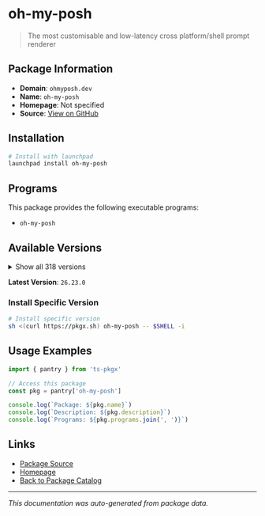 # oh-my-posh

> The most customisable and low-latency cross platform/shell prompt renderer

## Package Information

- **Domain**: `ohmyposh.dev`
- **Name**: `oh-my-posh`
- **Homepage**: Not specified
- **Source**: [View on GitHub](https://github.com/pkgxdev/pantry/tree/main/projects/ohmyposh.dev/package.yml)

## Installation

```bash
# Install with launchpad
launchpad install oh-my-posh
```

## Programs

This package provides the following executable programs:

- `oh-my-posh`

## Available Versions

<details>
<summary>Show all 318 versions</summary>

- `26.23.0`, `26.22.3`, `26.22.2`, `26.22.1`, `26.22.0`
- `26.21.0`, `26.20.1`, `26.20.0`, `26.19.2`, `26.19.1`
- `26.19.0`, `26.18.0`, `26.17.3`, `26.17.2`, `26.17.1`
- `26.17.0`, `26.16.1`, `26.16.0`, `26.15.0`, `26.14.3`
- `26.14.2`, `26.14.1`, `26.13.0`, `26.12.0`, `26.11.0`
- `26.10.1`, `26.10.0`, `26.9.0`, `26.8.0`, `26.7.0`
- `26.6.1`, `26.6.0`, `26.5.0`, `26.4.2`, `26.4.1`
- `26.4.0`, `26.3.0`, `26.2.2`, `26.2.1`, `26.2.0`
- `26.1.0`, `26.0.5`, `26.0.4`, `26.0.3`, `26.0.2`
- `26.0.1`, `26.0.0`, `25.23.3`, `25.23.2`, `25.23.1`
- `25.23.0`, `25.22.0`, `25.21.1`, `25.21.0`, `25.20.1`
- `25.20.0`, `25.19.0`, `25.18.0`, `25.17.0`, `25.16.1`
- `25.16.0`, `25.15.0`, `25.14.0`, `25.13.0`, `25.12.0`
- `25.11.2`, `25.11.1`, `25.11.0`, `25.10.2`, `25.10.1`
- `25.10.0`, `25.9.0`, `25.8.0`, `25.7.1`, `25.7.0`
- `25.6.1`, `25.6.0`, `25.5.1`, `25.5.0`, `25.4.3`
- `25.4.2`, `25.4.1`, `25.4.0`, `25.3.0`, `25.2.1`
- `25.2.0`, `25.1.1`, `25.1.0`, `25.0.0`, `24.19.0`
- `24.18.1`, `24.18.0`, `24.17.1`, `24.17.0`, `24.16.1`
- `24.16.0`, `24.15.1`, `24.15.0`, `24.14.0`, `24.13.1`
- `24.13.0`, `24.12.0`, `24.11.4`, `24.11.3`, `24.11.2`
- `24.11.1`, `24.11.0`, `24.10.1`, `24.10.0`, `24.9.1`
- `24.9.0`, `24.8.0`, `24.7.1`, `24.7.0`, `24.6.5`
- `24.6.4`, `24.6.3`, `24.6.2`, `24.6.1`, `24.6.0`
- `24.5.2`, `24.5.1`, `24.5.0`, `24.4.1`, `24.4.0`
- `24.3.0`, `24.2.2`, `24.2.1`, `24.2.0`, `24.1.0`
- `24.0.11`, `24.0.10`, `24.0.9`, `24.0.8`, `24.0.7`
- `24.0.6`, `24.0.5`, `24.0.4`, `24.0.3`, `24.0.2`
- `24.0.1`, `24.0.0`, `23.20.3`, `23.20.2`, `23.20.1`
- `23.20.0`, `23.19.0`, `23.18.0`, `23.17.0`, `23.16.0`
- `23.15.3`, `23.15.2`, `23.15.1`, `23.15.0`, `23.14.2`
- `23.14.1`, `23.14.0`, `23.13.4`, `23.13.3`, `23.13.2`
- `23.13.1`, `23.13.0`, `23.12.0`, `23.11.1`, `23.11.0`
- `23.10.1`, `23.10.0`, `23.9.1`, `23.9.0`, `23.8.0`
- `23.7.2`, `23.7.1`, `23.7.0`, `23.6.8`, `23.6.7`
- `23.6.6`, `23.6.5`, `23.6.4`, `23.6.3`, `23.6.2`
- `23.6.1`, `23.6.0`, `23.5.0`, `23.4.1`, `23.4.0`
- `23.3.3`, `23.3.2`, `23.3.1`, `23.3.0`, `23.2.1`
- `23.2.0`, `23.1.0`, `23.0.2`, `23.0.1`, `23.0.0`
- `22.3.0`, `22.2.0`, `22.1.0`, `22.0.3`, `22.0.2`
- `22.0.1`, `22.0.0`, `21.28.0`, `21.27.0`, `21.26.4`
- `21.26.3`, `21.26.2`, `21.26.1`, `21.26.0`, `21.25.0`
- `21.24.0`, `21.23.6`, `21.23.5`, `21.23.4`, `21.23.3`
- `21.23.2`, `21.23.1`, `21.23.0`, `21.22.0`, `21.21.3`
- `21.21.2`, `21.21.1`, `21.21.0`, `21.20.2`, `21.20.1`
- `21.20.0`, `21.19.0`, `21.18.2`, `21.18.1`, `21.18.0`
- `21.17.2`, `21.17.1`, `21.17.0`, `21.16.2`, `21.16.1`
- `21.16.0`, `21.15.1`, `21.15.0`, `21.14.0`, `21.13.1`
- `21.13.0`, `21.12.1`, `21.12.0`, `21.11.0`, `21.10.3`
- `21.10.2`, `21.10.1`, `21.10.0`, `21.9.1`, `21.9.0`
- `21.8.0`, `21.7.0`, `21.6.0`, `21.5.0`, `21.4.0`
- `21.3.0`, `21.2.2`, `21.2.1`, `21.2.0`, `21.1.0`
- `21.0.1`, `21.0.0`, `20.2.3`, `20.2.2`, `20.2.1`
- `20.2.0`, `20.1.0`, `20.0.2`, `20.0.1`, `20.0.0`
- `19.32.0`, `19.31.0`, `19.30.0`, `19.29.1`, `19.29.0`
- `19.28.0`, `19.27.0`, `19.26.1`, `19.26.0`, `19.25.0`
- `19.24.3`, `19.24.2`, `19.24.1`, `19.24.0`, `19.23.1`
- `19.23.0`, `19.22.0`, `19.21.1`, `19.21.0`, `19.20.0`
- `19.19.0`, `19.18.1`, `19.18.0`, `19.17.2`, `19.17.1`
- `19.17.0`, `19.16.2`, `19.16.1`, `19.16.0`, `19.15.1`
- `19.15.0`, `19.14.0`, `19.13.0`, `19.12.0`, `19.11.7`
- `19.11.6`, `19.11.5`, `19.11.4`, `19.11.3`, `19.11.2`
- `19.11.1`, `19.11.0`, `19.10.0`, `19.9.0`, `19.8.3`
- `19.8.2`, `19.8.1`, `19.8.0`

</details>

**Latest Version**: `26.23.0`

### Install Specific Version

```bash
# Install specific version
sh <(curl https://pkgx.sh) oh-my-posh -- $SHELL -i
```

## Usage Examples

```typescript
import { pantry } from 'ts-pkgx'

// Access this package
const pkg = pantry['oh-my-posh']

console.log(`Package: ${pkg.name}`)
console.log(`Description: ${pkg.description}`)
console.log(`Programs: ${pkg.programs.join(', ')}`)
```

## Links

- [Package Source](https://github.com/pkgxdev/pantry/tree/main/projects/ohmyposh.dev/package.yml)
- [Homepage](#)
- [Back to Package Catalog](../../package-catalog.md)

---

*This documentation was auto-generated from package data.*
